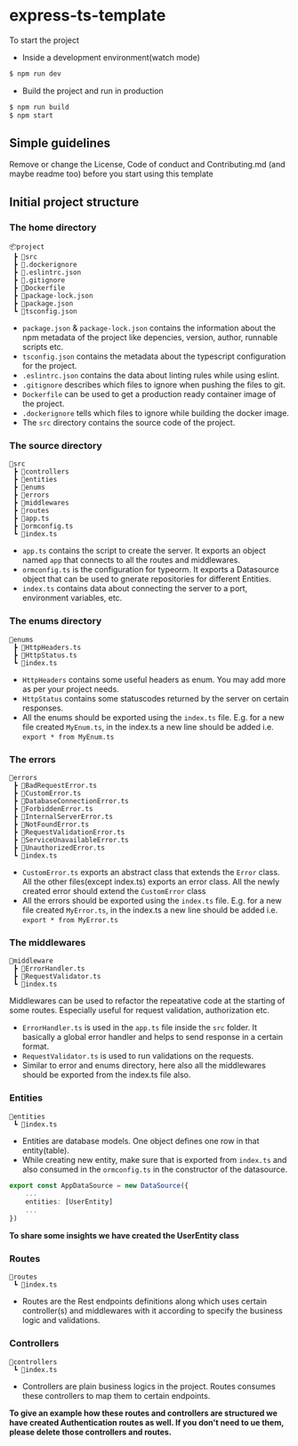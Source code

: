 # express-ts-template

To start the project
 - Inside a development environment(watch mode)
```sh
$ npm run dev
```
 - Build the project and run in production
```sh
$ npm run build
$ npm start
```

## Simple guidelines
Remove or change the License, Code of conduct and Contributing.md (and maybe readme too) before you start using this template

## Initial project structure

### The home directory
```
📦project
 ┣ 📂src
 ┣ 📜.dockerignore
 ┣ 📜.eslintrc.json
 ┣ 📜.gitignore
 ┣ 📜Dockerfile
 ┣ 📜package-lock.json
 ┣ 📜package.json
 ┗ 📜tsconfig.json
 ```
- `package.json` & `package-lock.json` contains the information about the npm metadata of the project like depencies, version, author, runnable scripts etc.
- `tsconfig.json` contains the metadata about the typescript configuration for the project.
- `.eslintrc.json` contains the data about linting rules while using eslint.
- `.gitignore` describes which files to ignore when pushing the files to git.
- `Dockerfile` can be used to get a production ready container image of the project.
- `.dockerignore` tells which files to ignore while building the docker image.
- The `src` directory contains the source code of the project.

### The source directory

```
📂src
 ┣ 📂controllers
 ┣ 📂entities
 ┣ 📂enums
 ┣ 📂errors
 ┣ 📂middlewares
 ┣ 📂routes
 ┣ 📜app.ts
 ┣ 📜ormconfig.ts
 ┗ 📜index.ts
```
- `app.ts` contains the script to create the server. It exports an object named `app` that connects to all the routes and middlewares.
- `ormconfig.ts` is the configuration for typeorm. It exports a Datasource object that can be used to gnerate repositories for different Entities.
- `index.ts` contains data about connecting the server to a port, environment variables, etc.

### The enums directory

```
📂enums
 ┣ 📜HttpHeaders.ts
 ┣ 📜HttpStatus.ts
 ┗ 📜index.ts
```
- `HttpHeaders` contains some useful headers as enum. You may add more as per your project needs.
- `HttpStatus` contains some statuscodes returned by the server on certain responses.
- All the enums should be exported using the `index.ts` file. E.g. for a new file created `MyEnum.ts`, in the index.ts a new line should be added i.e. `export * from MyEnum.ts`

### The errors
```
📂errors
 ┣ 📜BadRequestError.ts
 ┣ 📜CustomError.ts
 ┣ 📜DatabaseConnectionError.ts
 ┣ 📜ForbiddenError.ts
 ┣ 📜InternalServerError.ts
 ┣ 📜NotFoundError.ts
 ┣ 📜RequestValidationError.ts
 ┣ 📜ServiceUnavailableError.ts
 ┣ 📜UnauthorizedError.ts
 ┗ 📜index.ts
```
- `CustomError.ts` exports an abstract class that extends the `Error` class. All the other files(except index.ts) exports an error class. All the newly created error should extend the `CustomError` class
- All the errors should be exported using the `index.ts` file. E.g. for a new file created `MyError.ts`, in the index.ts a new line should be added i.e. `export * from MyError.ts`

### The middlewares
```
📂middleware
 ┣ 📜ErrorHandler.ts
 ┣ 📜RequestValidator.ts
 ┗ 📜index.ts
```
Middlewares can be used to refactor the repeatative code at the starting of some routes. Especially useful for request validation, authorization etc.
- `ErrorHandler.ts` is used in the `app.ts` file inside the `src` folder. It basically a global error handler and helps to send response in a certain format.
- `RequestValidator.ts` is used to run validations on the requests.
- Similar to error and enums directory, here also all the middlewares should be exported from the index.ts file also.

### Entities
```
📂entities
 ┗ 📜index.ts
```
- Entities are database models. One object defines one row in that entity(table).
- While creating new entity, make sure that is exported from `index.ts` and also consumed in the `ormconfig.ts` in the constructor of the datasource. 
```ts
export const AppDataSource = new DataSource({
    ...
    entities: [UserEntity]
    ...
})
```
**To share some insights we have created the UserEntity class**

### Routes
```
📂routes
 ┗ 📜index.ts
```
- Routes are the Rest endpoints definitions along which uses certain controller(s) and middlewares with it according to specify the business logic and validations.
### Controllers
```
📂controllers
 ┗ 📜index.ts
```
- Controllers are plain business logics in the project. Routes consumes these controllers to map them to certain endpoints.

**To give an example how these routes and controllers are structured we have created Authentication routes as well. If you don't need to ue them, please delete those controllers and routes.**
